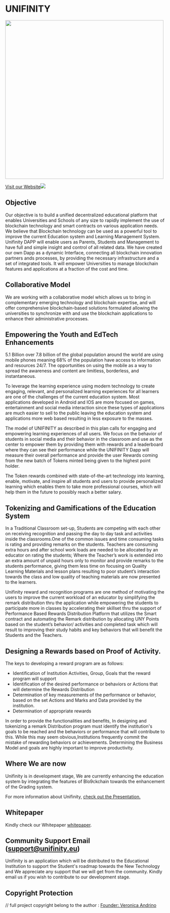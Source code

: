 # UNIFINITY
<img src="https://github.com/UNYC/images/logo.png" width="500"></p>
<a href="https://www.Unifinity.eu/">Visit our Website<img src="https://github.com/UNYC/images/logo.png"></a>
<br>

## Objective
Our objective is to build a unified decentralized educational platform that enables Universities and Schools of any size to rapidly implement the use of blockchain technology and smart contracts on various application needs.
<br>
We believe that Blockchain technology can be used as a powerful tool to improve the  current Education system and Learning Management System. Unifinity DAPP will enable users as Parents, Students and Management to have full and simple insight and control of all related data. We have created our own Dapp as a dynamic Interface, connecting all blockchain innovation partners ands processes, by providing the necessary infrastructure and a set of integrated tools. It will empower Universities to manage blockchain features and applications at a fraction of the cost and time. 

## Collaborative Model
We are working with a collaborative model which allows us to bring in complementary emerging technology and blockchain expertise, and will offer comprehensive blockchain-based solutions formulated allowing the universities to synchronize with and use the blockchain applications to enhance their administrative processes.

## Empowering the Youth and EdTech Enhancements

5.1 Billion over 7.8 billion of the global population around the world are using mobile phones meaning 68% of the population have access to information and resources 24/7. The opportunities on using the mobile as a way to spread the awareness and content are limitless, borderless, and instantaneous. 

To leverage the learning experience using modern technology to create engaging, relevant, and personalized learning experiences for all learners are one of the challenges of the current education system. Most applications developed in Android and IOS are more focused on games, entertainment and social media interaction since these types of applications are much easier to sell to the public leaving the education system and applications more web based resulting in less exposure to the masses.

The model of UNIFINITY as described in this plan calls for engaging and empowering learning experiences of all users. We focus on the behavior of students in social media and their behavior in the classroom and use as the center to empower them by providing them with rewards and a leaderboard where they can see their performance while the UNIFINITY Dapp will measure their overall performance and provide the user Rewards coming from the new batch of Tokens minted being given to the highest point holder.

The Token rewards combined with state-of-the-art technology into learning, enable, motivate, and inspire all students and users to provide personalized learning which enables them to take more professional courses, which will help them in the future to possibly reach a better salary.

## Tokenizing and Gamifications of the Education System 
In a Traditional Classroom set-up, Students are competing with each other on receiving recognition and passing the day to day task and activities inside the classrooms.One of the common issues and time consuming tasks is rating and providing remarks on the students. 
Teachers are consuming extra hours and after school work loads are needed to be allocated by an educator on rating the students; 
Where the Teacher’s work is extended into an extra amount of unpaid hours only to monitor and provide remarks to the students performance, giving them less time on focusing on Quality Learning Materials and lesson plans resulting to poor student’s interaction towards the class and low quality of teaching materials are now presented to the learners. 

Unifinity reward and recognition programs are one method of motivating the users to improve the current workload of an educator by simplifying the remark distribution thru the application while empowering the students to participate more in classes by accelerating their skillset thru the support of Performance Based Rewards Distribution Platform that utilizes the Smart contract and automating the Remark distribution by allocating UNY Points based on the student’s behavior/ activities and completed task which will result to improving their study habits and key behaviors that will benefit the Students and the Teachers.

## Designing a Rewards based on Proof of Activity.
The keys to developing a reward program are as follows:
<ul>
  <li>Identification of Institution Activities, Group, Goals that the reward program will support
  <li>Identification of the desired performance or behaviors or Actions that will determine the Rewards Distribution
  <li>Determination of key measurements of the performance or behavior, based on the set Actions and Marks and Data provided by the institution.
  <li>Determination of appropriate rewards
</ul>

In order to provide the functionalities and benefits, In designing and tokenizing a remark Distribution program must identify the institution's goals to be reached and the behaviors or performance that will contribute to this. While this may seem obvious,Institutions frequently commit the mistake of rewarding behaviors or achievements. Determining the Business Model and goals are highly important to improve productivity. 


## Where We are now

Unifinity is in development stage, We are currently enhancing the education system by integrating the features of Blo9ckchain towards the enhancement of the Grading system.

For more information about Unifinity, <a href="https://www.unifinity.eu/presentation.html/">check out the Presentation.</a>

## Whitepaper

Kindly check our Whitepaper [whitepaper](https://github.com/documents/whitepaper).

## Community Support Email (support@unifinity.eu)

Unifinity is an application which will be distributed to the Educational Institution to support the Student's roadmap towards the New Technology and We appreciate any support that we will get from the  community. Kindly email us if you wish to contribute to our development stage.  

## Copyright Protection
// full project copyright belong to the author : <a href="https://www.veronicaandrino.com/">Founder: Veronica Andrino </a>
